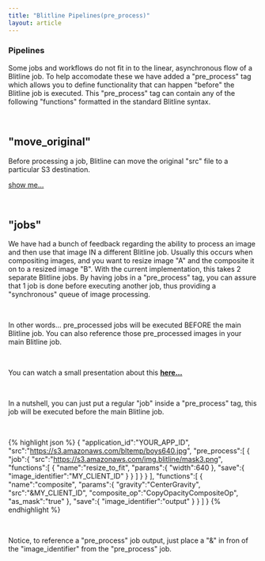 ```yaml
---
title: "Blitline Pipelines(pre_process)"
layout: article
---
```


### Pipelines

Some jobs and workflows do not fit in to the linear, asynchronous flow of a Blitline job. To help accomodate these we have added a "pre_process" tag which allows you to define functionality that can happen "before" the Blitline job is executed. This "pre_process" tag can contain any of the following "functions" formatted in the standard Blitline syntax.

<br/>

## "move_original"
Before processing a job, Blitline can move the original "src" file to a particular S3 destination.

[show me...](https://www.blitline.com/docs/gist_runner?gist_id=5051044)

<br/>

## "jobs"
We have had a bunch of feedback regarding the ability to process an image and then use that image IN a different Blitline job. Usually this occurs when compositing images, and you want to resize image "A" and the composite it on to a resized image "B". With the current implementation, this takes 2 separate Blitline jobs. By having jobs in a "pre_process" tag, you can assure that 1 job is done before executing another job, thus providing a "synchronous" queue of image processing.

<br/>

In other words... pre_processed jobs will be executed BEFORE the main Blitline job. You can also reference those pre_processed images in your main Blitline job.

<br/>

You can watch a small presentation about this **[here...]("http://prezi.com/ztgpuvoyrtwa/using-the-blitline-pre_process-tag/")**

<br/>

In a nutshell, you can just put a regular "job" inside a "pre_process" tag, this job will be executed before the main Blitline job. 

<br/>

{% highlight json %}
{
    "application_id":"YOUR_APP_ID",
    "src":"https://s3.amazonaws.com/bltemp/boys640.jpg",
    "pre_process":[
        {
            "job":{
                "src":"https://s3.amazonaws.com/img.blitline/mask3.png",
                "functions":[
          {
            "name":"resize_to_fit",
            "params":{
              "width":640
            },
            "save":{
              "image_identifier":"MY_CLIENT_ID"
            }
          }
        ]
            }
        }
    ],
    "functions":[
        {
            "name":"composite",
            "params":{
                "gravity":"CenterGravity",
                "src":"&MY_CLIENT_ID",
                "composite_op":"CopyOpacityCompositeOp",
                "as_mask":"true"
            },
            "save":{
                "image_identifier":"output"
            }
        }
    ]
}
{% endhighlight %}

<br/>

Notice, to reference a "pre_process" job output, just place a "&" in fron of the "image_identifier" from the "pre_process" job.

<br/>


